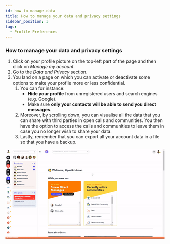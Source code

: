 ```yaml
---
id: how-to-manage-data
title: How to manage your data and privacy settings
sidebar_position: 3
tags:
  - Profile Preferences
---
```


### **How to manage your data and privacy settings**



1. Click on your profile picture on the top-left part of the page and then click on *Manage my account*.
2. Go to the *Data and Privacy* section.
3. You land on a page on which you can activate or deactivate some options to make your profile more or less confidential. 
   1. You can for instance:
      * **Hide your profile** from unregistered users and search engines (e.g. Google).
      * Make sure **only your contacts will be able to send you direct messages**.
   2. Moreover, by scrolling down, you can visualise all the data that you can share with third parties in open calls and communities. You then have the option to access the calls and communities to leave them in case you no longer wish to share your data.
   3. Lastly, remember that you can export all your account data in a file so that you have a backup.


![alt_text](./../assets/2.Data-Privacy.gif)

